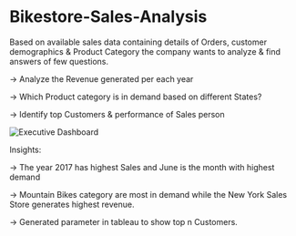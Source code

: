 # Bikestore-Sales-Analysis
Based on available sales data containing details of Orders, customer demographics & Product Category the company wants to analyze & find answers of few questions.

-> Analyze the Revenue generated per each year

-> Which Product category is in demand based on different States?

-> Identify top Customers & performance of Sales person


![Executive Dashboard](https://github.com/makeitlearnML/Bikestore-Sales-Analysis/assets/111907403/ca0673ed-1b68-447e-bbcc-4870cb6ea223)

Insights:

-> The year 2017 has highest Sales and June is the month with highest demand

-> Mountain Bikes category are most in demand while the New York Sales Store generates highest revenue.

-> Generated parameter in tableau to show top n Customers.
